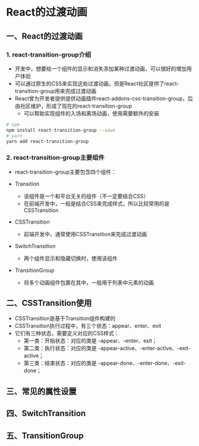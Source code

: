 # React的过渡动画

## 一、React的过渡动画

### 1. react-transition-group介绍

- 开发中，想要给一个组件的显示和消失添加某种过渡动画，可以很好的增加用户体验
- 可以通过原生的CSS来实现这些过渡动画，但是React社区提供了react-transition-group用来完成过渡动画
- React曾为开发者提供提供动画插件react-addons-css-transition-group，后由社区维护，形成了现在的react-transition-group
  - 可以帮助实现组件的入场和离场动画，使用需要额外的安装

```bash
# npm
npm install react-transition-group --save
# yarn
yarn add react-transition-group
```

### 2. react-transition-group主要组件

- react-transition-group主要包含四个组件：
- Transition
  - 该组件是一个和平台无关的组件（不一定要结合CSS）
  - 在前端开发中，一般是结合CSS来完成样式，所以比较常用的是CSSTransition

- CSSTransition
  - 前端开发中，通常使用CSSTransition来完成过渡动画

- SwitchTransition
  - 两个组件显示和隐藏切换时，使用该组件

- TransitionGroup
  - 将多个动画组件包裹在其中，一般用于列表中元素的动画

## 二、CSSTransition使用

- CSSTransition是基于Transition组件构建的
- CSSTransition执行过程中，有三个状态：appear、enter、exit
- 它们有三种状态，需要定义对应的CSS样式：
  - 第一类：开始状态：对应的类是 -appear、-enter、exit；
  - 第二类：执行状态：对应的类是 -appear-active、-enter-active、-exit-active；
  - 第三类：结束状态：对应的类是 -appear-done、-enter-done、-exit-done；

## 三、常见的属性设置

## 四、SwitchTransition

## 五、TransitionGroup

